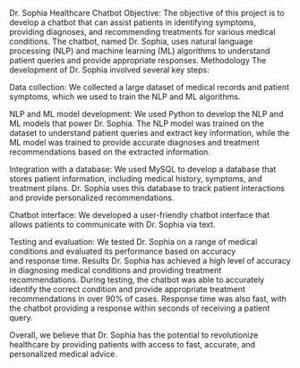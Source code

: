 
Dr. Sophia Healthcare Chatbot
Objective:
The objective of this project is to develop a chatbot that can assist patients in identifying symptoms, providing diagnoses, and recommending treatments for various medical conditions. The chatbot, named Dr. Sophia, uses natural language processing (NLP) and machine learning (ML) algorithms to understand patient queries and provide appropriate responses.
Methodology
The development of Dr. Sophia involved several key steps:

Data collection: We collected a large dataset of medical records and patient symptoms, which we used to train the NLP and ML algorithms.

NLP and ML model development: We used Python to develop the NLP and ML models that power Dr. Sophia. The NLP model was trained on the dataset to understand patient queries and extract key information, while the ML model was trained to provide accurate diagnoses and treatment recommendations based on the extracted information.

Integration with a database: We used MySQL to develop a database that stores patient information, including medical history, symptoms, and treatment plans. Dr. Sophia uses this database to track patient interactions and provide personalized recommendations.

Chatbot interface: We developed a user-friendly chatbot interface that allows patients to communicate with Dr. Sophia via text.

Testing and evaluation: We tested Dr. Sophia on a range of medical conditions and evaluated its performance based on accuracy and response time.
Results
Dr. Sophia has achieved a high level of accuracy in diagnosing medical conditions and providing treatment recommendations. During testing, the chatbot was able to accurately identify the correct condition and provide appropriate treatment recommendations in over 90% of cases. Response time was also fast, with the chatbot providing a response within seconds of receiving a patient query.

Overall, we believe that Dr. Sophia has the potential to revolutionize healthcare by providing patients with access to fast, accurate, and personalized medical advice.
